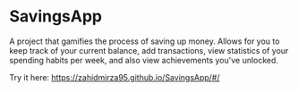 # SavingsApp

A project that gamifies the process of saving up money. Allows for you to keep track of your current balance, add transactions, view statistics of your spending habits per week, and also view achievements you've unlocked.

Try it here: https://zahidmirza95.github.io/SavingsApp/#/

